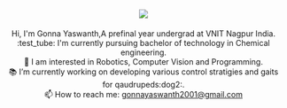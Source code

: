 

<h1 align="center">
  <a href="https://git.io/typing-svg">
    <img src="https://readme-typing-svg.herokuapp.com/?lines=Hello,+There!+👋;This+is+Yaswanth....;Nice+to+meet+you!&center=true&size=30">
  </a>
</h1>

<p align="center">
  Hi, I'm Gonna Yaswanth,A prefinal year undergrad at VNIT Nagpur India.
  <br>
  :test_tube: I'm currently pursuing bachelor of technology in Chemical engineering.
  
 
  <br>
  🤖 I am interested in Robotics, Computer Vision and Programming.
  <br>
  📚 I’m currently working on developing various control stratigies and gaits for qaudrupeds:dog2:.
  <br>
  📫 How to reach me: <a href="mailto: gonnayaswanth2001@gmail.com">gonnayaswanth2001@gmail.com</a>
</p>
